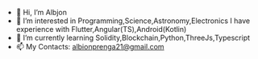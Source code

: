 - 👋 Hi, I’m Albjon
- 👀 I’m interested in Programming,Science,Astronomy,Electronics
      I have experience with Flutter,Angular(TS),Android(Kotlin)
- 🌱 I’m currently learning Solidity,Blockchain,Python,ThreeJs,Typescript
- 📫 My Contacts: albionprenga21@gmail.com

